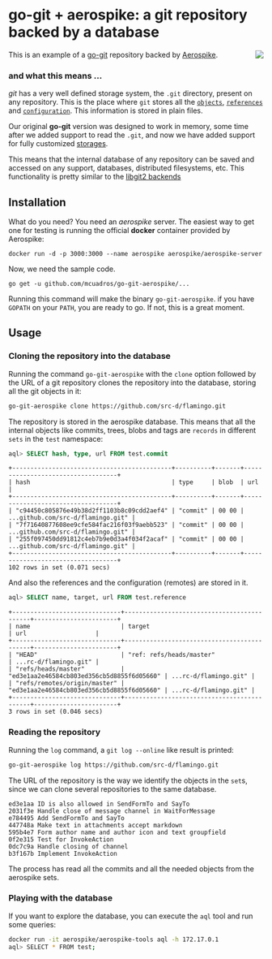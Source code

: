 # go-git + aerospike: a git repository backed by a database

<img src="https://upload.wikimedia.org/wikipedia/en/2/2b/Aerospike_logo.png" align="right"/> This is an example of a [go-git](https://github.com/src-d/go-git) repository backed by [Aerospike](http://www.aerospike.com/). 




### and what this means ...
*git* has a very well defined storage system, the `.git` directory, present on any repository. This is the place where `git` stores all the [`objects`](https://git-scm.com/book/en/v2/Git-Internals-Git-Objects), [`references`](https://git-scm.com/book/es/v2/Git-Internals-Git-References) and [`configuration`](https://git-scm.com/docs/git-config#_configuration_file). This information is stored in plain files.

Our original **go-git** version was designed to work in memory, some time after we added support to read the `.git`, and now we have added support for fully customized [storages](https://godoc.org/github.com/jackKrasn/go-git/v5/storage#Storer).

This means that the internal database of any repository can be saved and accessed on any support, databases, distributed filesystems, etc. This functionality is pretty similar to the [libgit2 backends](http://blog.deveo.com/your-git-repository-in-a-database-pluggable-backends-in-libgit2/)


Installation
------------

What do you need? You need an *aerospike* server. The easiest way to get one for testing is running the official **docker** container provided by Aerospike:

```
docker run -d -p 3000:3000 --name aerospike aerospike/aerospike-server
```

Now, we need the sample code.

```
go get -u github.com/mcuadros/go-git-aerospike/...
```

Running this command will make the binary `go-git-aerospike`. if you have `GOPATH` on your `PATH`, you are ready to go. If not, this is a great moment.

Usage
-----

### Cloning the repository into the database

Running the command `go-git-aerospike` with the `clone` option followed by the URL of a git repository clones the repository into the database, storing all the git objects in it:

```sh
go-git-aerospike clone https://github.com/src-d/flamingo.git
```

The repository is stored in the aerospike database. This means that all the internal objects like commits, trees, blobs and tags are `records` in different `sets` in the `test` namespace:

```sql
aql> SELECT hash, type, url FROM test.commit
```

```
+--------------------------------------------+----------+-------+-----------------------------------+
| hash                                       | type     | blob  | url                               |
+--------------------------------------------+----------+-------+-----------------------------------+
| "c94450c805876e49b38d2ff1103b8c09cdd2aef4" | "commit" | 00 00 | ...github.com/src-d/flamingo.git" |
| "7f71640877608ee9cfe584fac216f03f9aebb523" | "commit" | 00 00 | ...github.com/src-d/flamingo.git" |
| "255f097450dd91812c4eb7b9e0d3a4f034f2acaf" | "commit" | 00 00 | ...github.com/src-d/flamingo.git" |
+--------------------------------------------+----------+-------+-----------------------------------+
102 rows in set (0.071 secs)
```

And also the references and the configuration (remotes) are stored in it.

```sql
aql> SELECT name, target, url FROM test.reference
```
```
+------------------------------+--------------------------------------------+-----------------------+
| name                         | target                                     | url                   |
+------------------------------+--------------------------------------------+-----------------------+
| "HEAD"                       | "ref: refs/heads/master"                   | ...rc-d/flamingo.git" |
| "refs/heads/master"          | "ed3e1aa2e46584cb803ed356cb5d8855f6d05660" | ...rc-d/flamingo.git" |
| "refs/remotes/origin/master" | "ed3e1aa2e46584cb803ed356cb5d8855f6d05660" | ...rc-d/flamingo.git" |
+------------------------------+--------------------------------------------+-----------------------+
3 rows in set (0.046 secs)
```

### Reading the repository

Running the `log` command, a `git log --online` like result is printed:

```sh
go-git-aerospike log https://github.com/src-d/flamingo.git
```

The URL of the repository is the way we identify the objects in the `set`s, since we can clone several repositories to the same database.

```
ed3e1aa ID is also allowed in SendFormTo and SayTo
2031f3e Handle close of message channel in WaitForMessage
e784495 Add SendFormTo and SayTo
447748a Make text in attachments accept markdown
595b4e7 Form author name and author icon and text groupfield
0f2e315 Test for InvokeAction
0dc7c9a Handle closing of channel
b3f167b Implement InvokeAction
```

The process has read all the commits and all the needed objects from the aerospike sets.

### Playing with the database

If you want to explore the database, you can execute the `aql` tool and run some queries:

```sh
docker run -it aerospike/aerospike-tools aql -h 172.17.0.1
aql> SELECT * FROM test;
```
